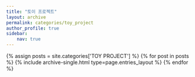 ```yaml
---
title: "토이 프로젝트"
layout: archive
permalink: categories/toy_project
author_profile: true
sidebar:
    nav: true
---
```

{% assign posts = site.categories['TOY PROJECT'] %}
{% for post in posts %} {% include archive-single.html type=page.entries_layout %} {% endfor %}